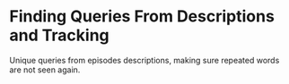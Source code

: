 # Finding Queries From Descriptions and Tracking
Unique queries from episodes descriptions, making sure repeated words are not seen again. 
